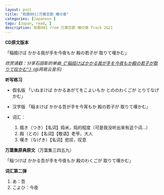 ```yaml
---
layout: post
title: "和歌001|万葉恋歌 椿の章"
categories: [Japanese ]
tags: [Japan, read, ]
description: 和歌001 from 万葉恋歌 椿の章 Track 2&21
---
```

**CD原文版本**


「稲搗けば かかる我が手を今夜もか 殿の若子が 取りて嘆かむ」

*欣赏请戳：分享石田彰的单曲[《“稲捣けばかかる我が手を今夜もか殿の若子が取りて叹かむ”》](http://music.163.com/song/416107/ )(@网易云音乐)*

**听写练习**

  - 假名版
「いねまけば かかるあがてをこよいもか とののわくごが とりてなげかむ」

  - 汉字版
「稲まけば かかる吾が手を今宵もか 殿の若子が 取りて嘆かむ」

  - 词汇：

     1. 搗き（つき）【名词】捣米，捣的程度（可是我没听出来有这个词...）
     2.  殿（との）【名词】【敬语】老爷，大人
     3. 嘆き（なげき）【名词】悲叹，叹息

**万葉集原典原文**（万葉集三四五九）

﻿「稲つけば かかる吾が手を今夜もか 殿のわくごが 取りて嘆かむ」


**词汇第二弹**

1. あ：吾
2. こよひ：今夜